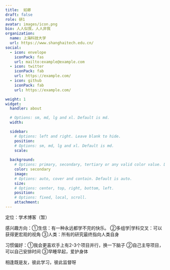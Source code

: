 ```yaml
---
title: 	如卿
draft: false
role: 研1
avatar: images/icon.png
bio: 人人似我，人人非我
organization:
  name: 上海科技大学
  url: https://www.shanghaitech.edu.cn/
social:
  - icon: envelope
    iconPack: fas
    url: mailto:example@example.com
  - icon: twitter
    iconPack: fab
    url: https://example.com/
  - icon: github
    iconPack: fab
    url: https://example.com/

weight: 1
widget:
  handler: about

  # Options: sm, md, lg and xl. Default is md.
  width:

  sidebar:
    # Options: left and right. Leave blank to hide.
    position:
    # Options: sm, md, lg and xl. Default is md.
    scale:
  
  background:
    # Options: primary, secondary, tertiary or any valid color value. Default is primary.
    color: secondary
    image:
    # Options: auto, cover and contain. Default is auto.
    size:
    # Options: center, top, right, bottom, left.
    position:
    # Options: fixed, local, scroll.
    attachment:
---
```


定位：学术博客（暂）

感兴趣方向：①生信：有一种永远都学不完的快乐。 ②多组学|学科交叉：可以获得更宏观的视角 ③人类：所有的研究最终指向人类自身

习惯偏好：①我会更喜欢手上有2-3个项目并行，换一下脑子 ②自己主导项目，可以自己安排时间 ③早睡早起，爱护身体

相逢既是友，彼此学习，彼此监督呀
